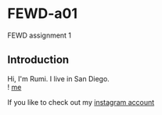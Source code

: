 # FEWD-a01
FEWD assignment 1

## Introduction
Hi, I'm Rumi. I live in San Diego.  
! [me](https://scontent-nrt1-1.cdninstagram.com/v/t51.2885-15/53752327_138537210529063_3122970252157446955_n.jpg?stp=dst-jpg_e35&_nc_ht=scontent-nrt1-1.cdninstagram.com&_nc_cat=107&_nc_ohc=LXpWoWf7EggAX9UXGkV&edm=ALQROFkBAAAA&ccb=7-5&ig_cache_key=MjAwNTk5MjIyMTI3OTgzNjIyNQ%3D%3D.2-ccb7-5&oh=00_AfDFSv8Y5YVkn4YMzEDSIu2tPOhas7-qJ-tm6XhrogMA9w&oe=63E74025&_nc_sid=30a2ef)

If you like to check out my [instagram account](https://z-p15.www.instagram.com/lunazuka527/) 
